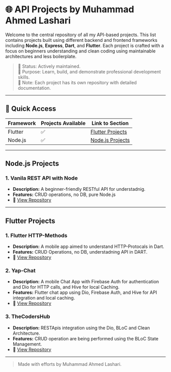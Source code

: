 # 🌐 API Projects by Muhammad Ahmed Lashari

Welcome to the central repository of all my API-based projects. This list contains projects built using different backend and frontend frameworks including **Node.js**, **Express**, **Dart**, and **Flutter**. Each project is crafted with a focus on beginners understanding and clean coding using maintainable architectures and less boilerplate.

> 💼 Status: Actively maintained.  
> 🧠 Purpose: Learn, build, and demonstrate professional development skills.  
> 📁 Note: Each project has its own repository with detailed documentation.

---

## 🚀 Quick Access

| Framework       | Projects Available | Link to Section |
|----------------|--------------------|-----------------|
| Flutter | ✅        | [Flutter Projects](#flutter-projects) |
| Node.js         | ✅                 | [Node.js Projects](#nodejs-projects) |
---

## Node.js Projects

### 1. **Vanila REST API with Node**
- **Description:** A beginner-friendly RESTful API for understadnig.
- **Features:** CRUD operations, no DB, pure Node.js
- 🔗 [View Repository](https://github.com/Ahmed-lashari/Vanilla-Nodejs-CRUD-Api)

---

## Flutter Projects


### 1. **Flutter HTTP-Methods**
- **Description:** A mobile app aimed to understand HTTP-Protocals in Dart.
- **Features:** CRUD Operations, no DB, understadning API in DART.
- 🔗 [View Repository](https://github.com/Ahmed-lashari/RESTful-DartKart)


### 2. **Yap-Chat**
- **Description:** A mobile Chat App with Firebase Auth for authentication and Dio for HTTP calls, and Hive for local Caching.
- **Features:** Flutter chat app using Dio, Firebase Auth, and Hive for API integration and local caching.
- 🔗 [View Repository](https://github.com/Ahmed-lashari/YapChat-App)

### 3. **TheCodersHub**
- **Description:** RESTApis integration using the Dio, BLoC and Clean Architecture.
- **Features:** CRUD operation are being performed using the BLoC State Management.
- 🔗 [View Repository](https://github.com/Ahmed-lashari/TheCodersHub)

---


> Made with efforts by Muhammad Ahmed Lashari.
